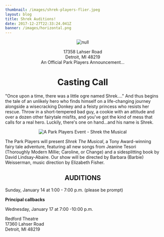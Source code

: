 ```yaml
---
thumbnail: /images/shrek-players-flier.jpeg
layout: blog
title: Shrek Auditions!
date: 2017-12-27T22:33:24.041Z
banner: /images/horizontal.png
---
```

<center>

![null](/images/park-players-logo-icon.png)

17358 Lahser Road\
Detroit, MI 48219\
An Official Park Players Announcement...  

# Casting Call

</center>

"Once upon a time, there was a little ogre named Shrek...." And thus begins the tale of an unlikely hero who finds himself on a life-changing journey alongside a wisecracking Donkey and a feisty princess who resists her rescue. Throw in a short-tempered bad guy, a cookie with an attitude and over a dozen other fairytale misfits, and you've got the kind of mess that calls for a real hero. Luckily, there's one on hand...and his name is Shrek.

<center>

![A Park Players Event - Shrek the Musical](/images/players-event-shrek.png)

</center>

The Park Players will present _Shrek The Musical_, a Tony Award-winning fairy tale adventure, featuring all new songs from Jeanine Tesori (Thoroughly Modern Millie; Caroline, or Change) and a sidesplitting book by David Lindsay-Abaire. Our show will be directed by Barbara (Barbie) Weisserman, music direction by Elizabeth Fisher. 

<center>

## AUDITIONS

</center>

Sunday, January 14 at 1:00 - 7:00 p.m.  (please be prompt)

**Principal callbacks**

Wednesday, January 17 at 7:00 -10:00 p.m.

Redford Theatre \
17360 Lahser Road\
Detroit, MI 48219
